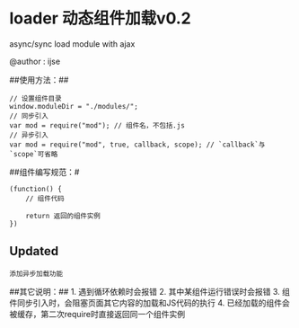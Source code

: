 loader 动态组件加载v0.2
======

async/sync load module with ajax

@author : ijse

##使用方法：##

	// 设置组件目录
	window.moduleDir = "./modules/"; 
	// 同步引入
	var mod = require("mod"); // 组件名，不包括.js
	// 异步引入
	var mod = require("mod", true, callback, scope); // `callback`与`scope`可省略

##组件编写规范：#

	(function() {
		// 组件代码

		return 返回的组件实例
	})
		
## Updated ##
	添加异步加载功能
	
##其它说明：##
	1. 遇到循环依赖时会报错
	2. 其中某组件运行错误时会报错
	3. 组件同步引入时，会阻塞页面其它内容的加载和JS代码的执行
	4. 已经加载的组件会被缓存，第二次require时直接返回同一个组件实例
